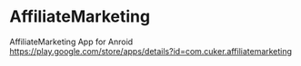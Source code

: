 # AffiliateMarketing
AffiliateMarketing App for Anroid 
https://play.google.com/store/apps/details?id=com.cuker.affiliatemarketing
